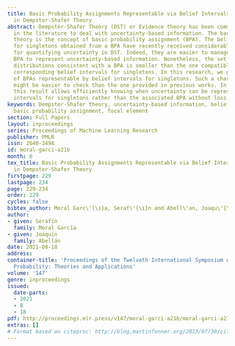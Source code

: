 ```yaml
---
title: Basic Probability Assignments Representable via Belief Intervals for Singletons
  in Dempster-Shafer Theory
abstract: Dempster-Shafer Theory (DST) or Evidence theory has been commonly employed
  in the literature to deal with uncertainty-based information. The basis of this
  theory is the concept of basic probability assignment (BPA). The belief intervals
  for singletons obtained from a BPA have recently received considerable attention
  for quantifying uncertainty in DST. Indeed, they are easier to manage than the corresponding
  BPA to represent uncertainty-based information. Nonetheless, the set of probability
  distributions consistent with a BPA is smaller than the one compatible with the
  corresponding belief intervals for singletons. In this research, we give a new characterization
  of BPAs representable by belief intervals for singletons. Such a characterization
  might be easier to check than the one provided in previous works. In practical applications,
  this result allows efficiently knowing when uncertainty can be represented via belief
  intervals for singletons rather than the associated BPA without loss of information.
keywords: Dempster-Shafer theory, uncertainty-based information, belief intervals,
  basic probability assignment, focal element
section: Full Papers
layout: inproceedings
series: Proceedings of Machine Learning Research
publisher: PMLR
issn: 2640-3498
id: moral-garci-a21b
month: 0
tex_title: Basic Probability Assignments Representable via Belief Intervals for Singletons
  in Dempster-Shafer Theory
firstpage: 229
lastpage: 234
page: 229-234
order: 229
cycles: false
bibtex_author: Moral Garc\'{\i}a, Seraf\'{\i}n and Abell\'an, Joaqu\'{\i}n
author:
- given: Serafı́n
  family: Moral Garcı́a
- given: Joaquı́n
  family: Abellán
date: 2021-08-18
address:
container-title: 'Proceedings of the Twelveth International Symposium on Imprecise
  Probability: Theories and Applications'
volume: '147'
genre: inproceedings
issued:
  date-parts:
  - 2021
  - 8
  - 18
pdf: http://proceedings.mlr.press/v147/moral-garci-a21b/moral-garci-a21b.pdf
extras: []
# Format based on citeproc: http://blog.martinfenner.org/2013/07/30/citeproc-yaml-for-bibliographies/
---
```

